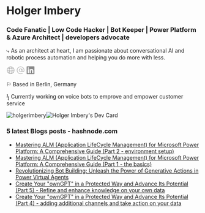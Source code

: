 # Holger Imbery
### Code Fanatic | Low Code Hacker | Bot Keeper | Power Platform & Azure Architect | developers advocate

⤷ As an architect at heart, 
I am passionate about conversational AI and robotic process automation and helping you do more with less.

 <a aligh="left" href="https://www.cognitiveservices.ninja" target="_blank" rel="noreferrer noopener"><img src="https://raw.githubusercontent.com/0xShapeShifter/dev-story/master/public/images/socials/globe.svg" alt="Website" width="22" height="22" /></a> <a aligh="left" href="mailto:the@cognitiveservices,ninja" target="_blank" rel="noreferrer noopener"><img src="https://raw.githubusercontent.com/0xShapeShifter/dev-story/master/public/images/socials/at.svg" alt="Email" width="22" height="22" /></a> <a aligh="left" href="https://www.linkedin.com/in/holgerimbery" target="_blank" rel="noreferrer noopener"><img src="https://raw.githubusercontent.com/0xShapeShifter/dev-story/master/public/images/socials/linkedin.svg" alt="LinkedIn" width="22" height="22" /></a>  

⚐ Based in Berlin, Germany

ϟ Currently working on voice bots to emprove and empower customer service

 

<a href="https://app.daily.dev/thecognitiveservicesninja"><img src="https://api.daily.dev/devcards/7d6788ea96d04422bdcc4f633263bc26.png?r=f2m" align=right width="400" alt="Holger Imbery's Dev Card"/></a>

<p align="left"> <img src="https://komarev.com/ghpvc/?username=holgerimbery&label=Profile%20views&color=0e75b6&style=flat" alt="holgerimbery" /> </p>

### 5 latest Blogs posts - hashnode.com
<!-- HASHNODE:START -->
- [Mastering ALM &lpar;Application LifeCycle Management&rpar; for Microsoft Power Platform: A Comprehensive Guide &lpar;Part 2 - environment setup&rpar;](https://the.cognitiveservices.ninja/mastering-alm-application-lifecycle-management-for-microsoft-power-platform-a-comprehensive-guide-part-2-environment-setup)
- [Mastering ALM &lpar;Application LifeCycle Management&rpar; for Microsoft Power Platform: A Comprehensive Guide &lpar;Part 1 - the basics&rpar;](https://the.cognitiveservices.ninja/mastering-alm-application-lifecycle-management-for-microsoft-power-platform-a-comprehensive-guide-part-1-the-basics)
- [Revolutionizing Bot Building: Unleash the Power of Generative Actions in Power Virtual Agents](https://the.cognitiveservices.ninja/revolutionizing-bot-building-unleash-the-power-of-generative-actions-in-power-virtual-agents)
- [Create Your &quot;ownGPT&quot; in a Protected Way and Advance Its Potential &lpar;Part 5&rpar; - Refine and enhance knowledge on your own data](https://the.cognitiveservices.ninja/create-your-owngpt-in-a-protected-way-and-advance-its-potential-part-5-refine-and-enhance-knowledge-on-your-own-data)
- [Create Your &quot;ownGPT&quot; in a Protected Way and Advance Its Potential &lpar;Part 4&rpar; - adding additional channels and take action on your data](https://the.cognitiveservices.ninja/create-your-owngpt-in-a-protected-way-and-advance-its-potential-part-4-adding-additional-channels-and-take-action-on-your-data)
<!-- HASHNODE:END -->


